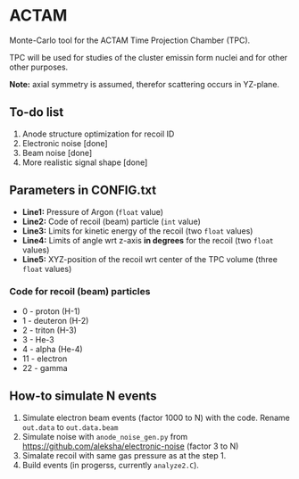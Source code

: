 
# ACTAM

Monte-Carlo tool for the ACTAM Time Projection Chamber (TPC).

TPC will be used for studies of the cluster emissin form nuclei and for other other purposes.

**Note:** axial symmetry is assumed, therefor scattering occurs in YZ-plane. 

## To-do list

 1. Anode structure optimization for recoil ID
 2. Electronic noise [done]
 3. Beam noise [done]
 4. More realistic signal shape [done]

## Parameters in CONFIG.txt

 - **Line1:** Pressure of Argon (`float` value)
 - **Line2:** Code of recoil (beam) particle (`int` value)
 - **Line3:** Limits for kinetic energy of the recoil (two `float` values)
 - **Line4:** Limits of angle wrt z-axis **in degrees** for the recoil (two `float` values)
 - **Line5:** XYZ-position of the recoil wrt center of the TPC volume (three `float` values)

### Code for recoil (beam) particles

 * 0 - proton (H-1)
 * 1 - deuteron (H-2)
 * 2 - triton (H-3)
 * 3 - He-3
 * 4 - alpha (He-4)
 * 11 - electron
 * 22 - gamma 

## How-to simulate N events

 1. Simulate electron beam events (factor 1000 to N) with the code. Rename `out.data` to `out.data.beam`
 2. Simulate noise with `anode_noise_gen.py` from  https://github.com/aleksha/electronic-noise (factor 3 to N)
 3. Simalate recoil with same gas pressure as at the step 1.
 4. Build events (in progerss, currently `analyze2.C`).
 
